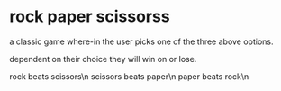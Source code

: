 # rock paper scissorss

a classic game where-in the user picks one of the three above options.

dependent on their choice they will win on or lose.

rock beats scissors\n
scissors beats paper\n
paper beats rock\n
